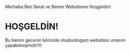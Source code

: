
<html>
<head>
Merhaba Ben Berat ve Benim Websiteme Hoşgeldin!
</head>
<body>
<h1>HOŞGELDİN!</h1>
<p>Bu benim gecenin köründe oluşturdugum websitesi umarım yapabilmişimdir!!!!</p>

</body>

</html>
